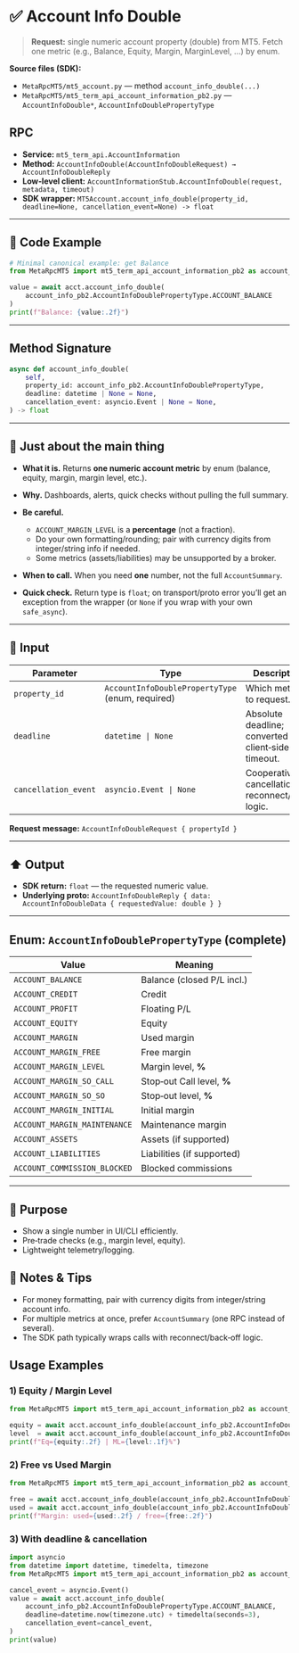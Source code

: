 # ✅ Account Info Double

> **Request:** single numeric account property (double) from MT5. Fetch one metric (e.g., Balance, Equity, Margin, MarginLevel, …) by enum.

**Source files (SDK):**

* `MetaRpcMT5/mt5_account.py` — method `account_info_double(...)`
* `MetaRpcMT5/mt5_term_api_account_information_pb2.py` — `AccountInfoDouble*`, `AccountInfoDoublePropertyType`

## RPC

* **Service:** `mt5_term_api.AccountInformation`
* **Method:** `AccountInfoDouble(AccountInfoDoubleRequest) → AccountInfoDoubleReply`
* **Low‑level client:** `AccountInformationStub.AccountInfoDouble(request, metadata, timeout)`
* **SDK wrapper:** `MT5Account.account_info_double(property_id, deadline=None, cancellation_event=None) -> float`

---

## 🔗 Code Example

```python
# Minimal canonical example: get Balance
from MetaRpcMT5 import mt5_term_api_account_information_pb2 as account_info_pb2

value = await acct.account_info_double(
    account_info_pb2.AccountInfoDoublePropertyType.ACCOUNT_BALANCE
)
print(f"Balance: {value:.2f}")
```

---

## Method Signature

```python
async def account_info_double(
    self,
    property_id: account_info_pb2.AccountInfoDoublePropertyType,
    deadline: datetime | None = None,
    cancellation_event: asyncio.Event | None = None,
) -> float
```

---

## 💬 Just about the main thing

* **What it is.** Returns **one numeric account metric** by enum (balance, equity, margin, margin level, etc.).
* **Why.** Dashboards, alerts, quick checks without pulling the full summary.
* **Be careful.**

  * `ACCOUNT_MARGIN_LEVEL` is a **percentage** (not a fraction).
  * Do your own formatting/rounding; pair with currency digits from integer/string info if needed.
  * Some metrics (assets/liabilities) may be unsupported by a broker.
* **When to call.** When you need **one** number, not the full `AccountSummary`.
* **Quick check.** Return type is `float`; on transport/proto error you’ll get an exception from the wrapper (or `None` if you wrap with your own `safe_async`).

---

## 🔽 Input

| Parameter            | Type                                             | Description                                          |
| -------------------- | ------------------------------------------------ | ---------------------------------------------------- |
| `property_id`        | `AccountInfoDoublePropertyType` (enum, required) | Which metric to request.                             |
| `deadline`           | `datetime \| None`                               | Absolute deadline; converted to client‑side timeout. |
| `cancellation_event` | `asyncio.Event \| None`                          | Cooperative cancellation for reconnect/retry logic.  |

**Request message:** `AccountInfoDoubleRequest { propertyId }`

---

## ⬆️ Output

* **SDK return:** `float` — the requested numeric value.
* **Underlying proto:** `AccountInfoDoubleReply { data: AccountInfoDoubleData { requestedValue: double } }`

---

## Enum: `AccountInfoDoublePropertyType` (complete)

| Value                        | Meaning                    |
| ---------------------------- | -------------------------- |
| `ACCOUNT_BALANCE`            | Balance (closed P/L incl.) |
| `ACCOUNT_CREDIT`             | Credit                     |
| `ACCOUNT_PROFIT`             | Floating P/L               |
| `ACCOUNT_EQUITY`             | Equity                     |
| `ACCOUNT_MARGIN`             | Used margin                |
| `ACCOUNT_MARGIN_FREE`        | Free margin                |
| `ACCOUNT_MARGIN_LEVEL`       | Margin level, **%**        |
| `ACCOUNT_MARGIN_SO_CALL`     | Stop‑out Call level, **%** |
| `ACCOUNT_MARGIN_SO_SO`       | Stop‑out level, **%**      |
| `ACCOUNT_MARGIN_INITIAL`     | Initial margin             |
| `ACCOUNT_MARGIN_MAINTENANCE` | Maintenance margin         |
| `ACCOUNT_ASSETS`             | Assets (if supported)      |
| `ACCOUNT_LIABILITIES`        | Liabilities (if supported) |
| `ACCOUNT_COMMISSION_BLOCKED` | Blocked commissions        |

---

## 🎯 Purpose

* Show a single number in UI/CLI efficiently.
* Pre‑trade checks (e.g., margin level, equity).
* Lightweight telemetry/logging.

## 🧩 Notes & Tips

* For money formatting, pair with currency digits from integer/string account info.
* For multiple metrics at once, prefer `AccountSummary` (one RPC instead of several).
* The SDK path typically wraps calls with reconnect/back‑off logic.

## Usage Examples

### 1) Equity / Margin Level

```python
from MetaRpcMT5 import mt5_term_api_account_information_pb2 as account_info_pb2

equity = await acct.account_info_double(account_info_pb2.AccountInfoDoublePropertyType.ACCOUNT_EQUITY)
level  = await acct.account_info_double(account_info_pb2.AccountInfoDoublePropertyType.ACCOUNT_MARGIN_LEVEL)
print(f"Eq={equity:.2f} | ML={level:.1f}%")
```

### 2) Free vs Used Margin

```python
from MetaRpcMT5 import mt5_term_api_account_information_pb2 as account_info_pb2

free = await acct.account_info_double(account_info_pb2.AccountInfoDoublePropertyType.ACCOUNT_MARGIN_FREE)
used = await acct.account_info_double(account_info_pb2.AccountInfoDoublePropertyType.ACCOUNT_MARGIN)
print(f"Margin: used={used:.2f} / free={free:.2f}")
```

### 3) With deadline & cancellation

```python
import asyncio
from datetime import datetime, timedelta, timezone
from MetaRpcMT5 import mt5_term_api_account_information_pb2 as account_info_pb2

cancel_event = asyncio.Event()
value = await acct.account_info_double(
    account_info_pb2.AccountInfoDoublePropertyType.ACCOUNT_BALANCE,
    deadline=datetime.now(timezone.utc) + timedelta(seconds=3),
    cancellation_event=cancel_event,
)
print(value)
```
